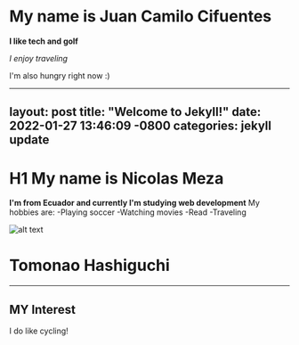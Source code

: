 
# My name is Juan Camilo Cifuentes

**I like tech and golf**

*I enjoy traveling*

I'm also hungry right now :)

---
layout: post
title: "Welcome to Jekyll!"
date: 2022-01-27 13:46:09 -0800
categories: jekyll update
---

# H1 My name is Nicolas Meza

**I'm from Ecuador and currently I'm studying web development**
My hobbies are:
-Playing soccer
-Watching movies
-Read
-Traveling

![alt text](C:\Users\nicki\Desktop\foto.jpg)

# Tomonao Hashiguchi

---

## MY Interest

I do like cycling!
